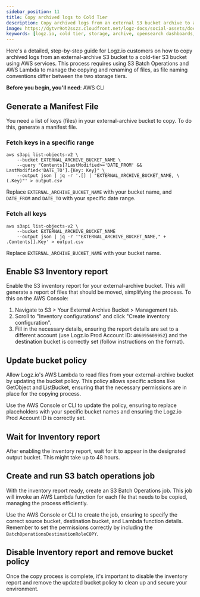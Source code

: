```yaml
---
sidebar_position: 11
title: Copy archived logs to Cold Tier
description: Copy archived logs from an external S3 bucket archive to a Coldn Tier S3 bucket using AWS services.
image: https://dytvr9ot2sszz.cloudfront.net/logz-docs/social-assets/docs-social.jpg
keywords: [logz.io, cold tier, storage, archive, opensearch dashboards, log analysis, observability]
---
```



Here's a detailed, step-by-step guide for Logz.io customers on how to copy archived logs from an external-archive S3 bucket to a cold-tier S3 bucket using AWS services. This process requires using S3 Batch Operations and AWS Lambda to manage the copying and renaming of files, as file naming conventions differ between the two storage tiers.

**Before you begin, you'll need**: AWS CLI

## Generate a Manifest File

You need a list of keys (files) in your external-archive bucket to copy. To do this, generate a manifest file.

### Fetch keys in a specific range

```shell
aws s3api list-objects-v2 \
    --bucket EXTERNAL_ARCHIVE_BUCKET_NAME \
    --query "Contents[?LastModified>='DATE_FROM' && LastModified<'DATE_TO'].{Key: Key}" \
    --output json | jq -r '.[] | "EXTERNAL_ARCHIVE_BUCKET_NAME, \(.Key)"' > output.csv
```

Replace `EXTERNAL_ARCHIVE_BUCKET_NAME` with your bucket name, and `DATE_FROM` and `DATE_TO` with your specific date range.

### Fetch all keys

```shell
aws s3api list-objects-v2 \  
    --bucket EXTERNAL_ARCHIVE_BUCKET_NAME     
    --output json | jq -r '"EXTERNAL_ARCHIVE_BUCKET_NAME," + .Contents[].Key' > output.csv
```

Replace `EXTERNAL_ARCHIVE_BUCKET_NAME` with your bucket name.

## Enable S3 Inventory report

Enable the S3 inventory report for your external-archive bucket. This will generate a report of files that should be moved, simplifying the process. To this on the AWS Console:

1. Navigate to S3 > Your External Archive Bucket > Management tab.
2. Scroll to "Inventory configurations" and click "Create inventory configuration".
3. Fill in the necessary details, ensuring the report details are set to a different account (use Logz.io Prod Account ID: `406095609952`) and the destination bucket is correctly set (follow instructions on the format).

## Update bucket policy

Allow Logz.io's AWS Lambda to read files from your external-archive bucket by updating the bucket policy. This policy allows specific actions like GetObject and ListBucket, ensuring that the necessary permissions are in place for the copying process.

Use the AWS Console or CLI to update the policy, ensuring to replace placeholders with your specific bucket names and ensuring the Logz.io Prod Account ID is correctly set.


## Wait for Inventory report

After enabling the inventory report, wait for it to appear in the designated output bucket. This might take up to 48 hours.

## Create and run S3 batch operations job

With the inventory report ready, create an S3 Batch Operations job. This job will invoke an AWS Lambda function for each file that needs to be copied, managing the process efficiently.

Use the AWS Console or CLI to create the job, ensuring to specify the correct source bucket, destination bucket, and Lambda function details. Remember to set the permissions correctly by including the `BatchOperationsDestinationRoleCOPY`.

## Disable Inventory report and remove bucket policy

Once the copy process is complete, it's important to disable the inventory report and remove the updated bucket policy to clean up and secure your environment.
